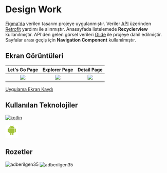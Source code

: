 
# Design Work

[Figma'da](https://www.figma.com/file/u9CZAMSE8jwPmIhNN3OiFK/Space-Explorer-(Community)?node-id=0%3A1) verilen tasarım  projeye uygulanmıştır.
Veriler [API](https://mars.udacity.com/) üzerinden  [Retrofit](https://square.github.io/retrofit/) yardımı ile alınmıştır. Anasayfada listelemede **Recyclerview** kullanılmıştır. API'den gelen görsel verileri [Glide](https://github.com/bumptech/glide) ile projeye dahil edilmiştir.
Sayfalar arası geçiş için **Navigation Component** kullanılmıştır. 

## Ekran Görüntüleri

Let's Go Page             |  Explorer Page             |  Detail Page
:-------------------------:|:-------------------------:|:-------------------------:
![](https://user-images.githubusercontent.com/83397231/190911045-2eb7b49d-37b4-4812-82a4-3682a7ef25aa.png)  |  ![](https://user-images.githubusercontent.com/83397231/190911081-90b46561-a96b-4644-9ad4-8ac79c323b3d.png)  |  ![](https://user-images.githubusercontent.com/83397231/190911128-e7081e71-035f-4989-9ae5-cc2fa229f734.png)

[Uygulama Ekran Kaydı](https://user-images.githubusercontent.com/83397231/190911713-21163d1f-d1dc-4414-bb71-61b63fd1b9ba.mp4)

  
## Kullanılan Teknolojiler
 <a href="https://kotlinlang.org" target="_blank" rel="noreferrer"> <img src="https://www.vectorlogo.zone/logos/kotlinlang/kotlinlang-icon.svg" alt="kotlin" width="40" height="40"/><p align="left"> <a href="https://developer.android.com" target="_blank" rel="noreferrer"> <img src="https://raw.githubusercontent.com/devicons/devicon/master/icons/android/android-original-wordmark.svg" alt="android" width="40" height="40"/> </a> 
  
## Rozetler

<p><img align="left" src="https://github-readme-stats.vercel.app/api/top-langs?username=adberilgen35&show_icons=true&locale=en&layout=compact" alt="adberilgen35" /></p>

<p>&nbsp;<img align="center" src="https://github-readme-stats.vercel.app/api?username=adberilgen35&show_icons=true&locale=en" alt="adberilgen35" /></p>

  




